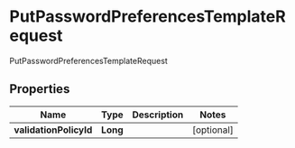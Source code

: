 

# PutPasswordPreferencesTemplateRequest

PutPasswordPreferencesTemplateRequest

## Properties

| Name | Type | Description | Notes |
|------------ | ------------- | ------------- | -------------|
|**validationPolicyId** | **Long** |  |  [optional] |



